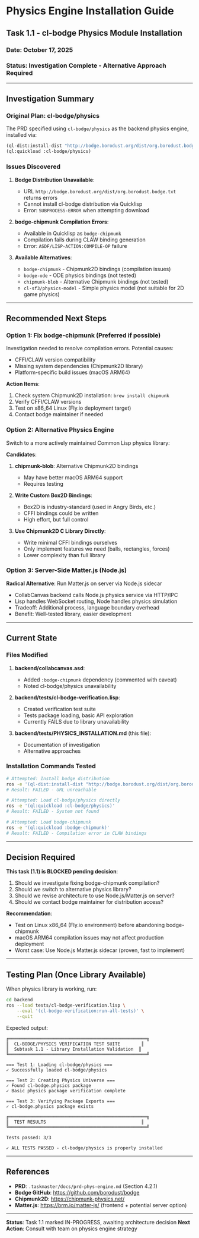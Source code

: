 # Physics Engine Installation Guide
## Task 1.1 - cl-bodge Physics Module Installation

### Date: October 17, 2025
### Status: Investigation Complete - Alternative Approach Required

---

## Investigation Summary

### Original Plan: cl-bodge/physics
The PRD specified using `cl-bodge/physics` as the backend physics engine, installed via:
```lisp
(ql-dist:install-dist "http://bodge.borodust.org/dist/org.borodust.bodge.txt")
(ql:quickload :cl-bodge/physics)
```

### Issues Discovered

1. **Bodge Distribution Unavailable**:
   - URL `http://bodge.borodust.org/dist/org.borodust.bodge.txt` returns errors
   - Cannot install cl-bodge distribution via Quicklisp
   - Error: `SUBPROCESS-ERROR` when attempting download

2. **bodge-chipmunk Compilation Errors**:
   - Available in Quicklisp as `bodge-chipmunk`
   - Compilation fails during CLAW binding generation
   - Error: `ASDF/LISP-ACTION:COMPILE-OP` failure

3. **Available Alternatives**:
   - `bodge-chipmunk` - Chipmunk2D bindings (compilation issues)
   - `bodge-ode` - ODE physics bindings (not tested)
   - `chipmunk-blob` - Alternative Chipmunk bindings (not tested)
   - `cl-sf3/physics-model` - Simple physics model (not suitable for 2D game physics)

---

## Recommended Next Steps

### Option 1: Fix bodge-chipmunk (Preferred if possible)
Investigation needed to resolve compilation errors. Potential causes:
- CFFI/CLAW version compatibility
- Missing system dependencies (Chipmunk2D library)
- Platform-specific build issues (macOS ARM64)

**Action Items**:
1. Check system Chipmunk2D installation: `brew install chipmunk`
2. Verify CFFI/CLAW versions
3. Test on x86_64 Linux (Fly.io deployment target)
4. Contact bodge maintainer if needed

### Option 2: Alternative Physics Engine
Switch to a more actively maintained Common Lisp physics library:

**Candidates**:
1. **chipmunk-blob**: Alternative Chipmunk2D bindings
   - May have better macOS ARM64 support
   - Requires testing

2. **Write Custom Box2D Bindings**:
   - Box2D is industry-standard (used in Angry Birds, etc.)
   - CFFI bindings could be written
   - High effort, but full control

3. **Use Chipmunk2D C Library Directly**:
   - Write minimal CFFI bindings ourselves
   - Only implement features we need (balls, rectangles, forces)
   - Lower complexity than full library

### Option 3: Server-Side Matter.js (Node.js)
**Radical Alternative**: Run Matter.js on server via Node.js sidecar
- CollabCanvas backend calls Node.js physics service via HTTP/IPC
- Lisp handles WebSocket routing, Node handles physics simulation
- Tradeoff: Additional process, language boundary overhead
- Benefit: Well-tested library, easier development

---

## Current State

### Files Modified
1. **backend/collabcanvas.asd**:
   - Added `:bodge-chipmunk` dependency (commented with caveat)
   - Noted cl-bodge/physics unavailability

2. **backend/tests/cl-bodge-verification.lisp**:
   - Created verification test suite
   - Tests package loading, basic API exploration
   - Currently FAILS due to library unavailability

3. **backend/tests/PHYSICS_INSTALLATION.md** (this file):
   - Documentation of investigation
   - Alternative approaches

### Installation Commands Tested

```bash
# Attempted: Install bodge distribution
ros -e '(ql-dist:install-dist "http://bodge.borodust.org/dist/org.borodust.bodge.txt" :prompt nil)'
# Result: FAILED - URL unreachable

# Attempted: Load cl-bodge/physics directly
ros -e '(ql:quickload :cl-bodge/physics)'
# Result: FAILED - System not found

# Attempted: Load bodge-chipmunk
ros -e '(ql:quickload :bodge-chipmunk)'
# Result: FAILED - Compilation error in CLAW bindings
```

---

## Decision Required

**This task (1.1) is BLOCKED pending decision**:

1. Should we investigate fixing bodge-chipmunk compilation?
2. Should we switch to alternative physics library?
3. Should we revise architecture to use Node.js/Matter.js on server?
4. Should we contact bodge maintainer for distribution access?

**Recommendation**:
- Test on Linux x86_64 (Fly.io environment) before abandoning bodge-chipmunk
- macOS ARM64 compilation issues may not affect production deployment
- Worst case: Use Node.js Matter.js sidecar (proven, fast to implement)

---

## Testing Plan (Once Library Available)

When physics library is working, run:
```bash
cd backend
ros --load tests/cl-bodge-verification.lisp \
    --eval '(cl-bodge-verification:run-all-tests)' \
    --quit
```

Expected output:
```
╔════════════════════════════════════════════════════╗
║  CL-BODGE/PHYSICS VERIFICATION TEST SUITE        ║
║  Subtask 1.1 - Library Installation Validation  ║
╚════════════════════════════════════════════════════╝

=== Test 1: Loading cl-bodge/physics ===
✓ Successfully loaded cl-bodge/physics

=== Test 2: Creating Physics Universe ===
✓ Found cl-bodge.physics package
✓ Basic physics package verification complete

=== Test 3: Verifying Package Exports ===
✓ cl-bodge.physics package exists

╔════════════════════════════════════════════════════╗
║  TEST RESULTS                                    ║
╚════════════════════════════════════════════════════╝

Tests passed: 3/3

✓ ALL TESTS PASSED - cl-bodge/physics is properly installed
```

---

## References

- **PRD**: `.taskmaster/docs/prd-phys-engine.md` (Section 4.2.1)
- **Bodge GitHub**: https://github.com/borodust/bodge
- **Chipmunk2D**: https://chipmunk-physics.net/
- **Matter.js**: https://brm.io/matter-js/ (frontend + potential server option)

---

**Status**: Task 1.1 marked IN-PROGRESS, awaiting architecture decision
**Next Action**: Consult with team on physics engine strategy
